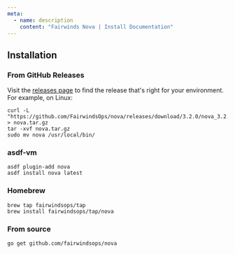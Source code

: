 ```yaml
---
meta:
  - name: description
    content: "Fairwinds Nova | Install Documentation"
---
```

## Installation

### From GitHub Releases
Visit the [releases page](https://github.com/FairwindsOps/nova/releases) to find the release
that's right for your environment. For example, on Linux:
```
curl -L "https://github.com/FairwindsOps/nova/releases/download/3.2.0/nova_3.2.0_linux_amd64.tar.gz" > nova.tar.gz
tar -xvf nova.tar.gz
sudo mv nova /usr/local/bin/
```

### asdf-vm
```
asdf plugin-add nova
asdf install nova latest
```

### Homebrew
```
brew tap fairwindsops/tap
brew install fairwindsops/tap/nova
```

### From source
```
go get github.com/fairwindsops/nova
```

